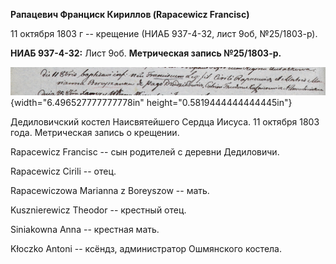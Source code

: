 **Рапацевич Франциск Кириллов (Rapacewicz Francisc)**

11 октября 1803 г -- крещение (НИАБ 937-4-32, лист 9об, №25/1803-р).

**НИАБ 937-4-32:** Лист 9об. **Метрическая запись №25/1803-р.**

![](./media/812f41000e09f1a3847e2233d66e015298caecb7.png){width="6.496527777777778in"
height="0.5819444444444445in"}

Дедиловичский костел Наисвятейшего Сердца Иисуса. 11 октября 1803 года.
Метрическая запись о крещении.

Rapacewicz Francisc -- сын родителей с деревни Дедиловичи.

Rapacewicz Cirili -- отец.

Rapacewiczowa Marianna z Boreyszow -- мать.

Kusznierewicz Theodor -- крестный отец.

Siniakowna Anna -- крестная мать.

Kłoczko Antoni -- ксёндз, администратор Ошмянского костела.
